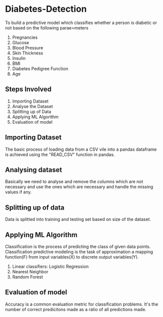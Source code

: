 # Diabetes-Detection
To build a predictive model which classifies whether a person is diabetic or not based on the following parae=meters
1) Pregnancies
2) Glucose
3) Blood Pressure
4) Skin Thickness
5) Insulin
6) BMI
7) Diabetes Pedigree Function
8) Age
## Steps Involved
1) Importing Dataset
2) Analyse the Dataset
3) Splitting up of Data
4) Applying ML Algorithm
5) Evaluation of model
## Importing Dataset
The basic process of loading data from a CSV vile into a pandas dataframe is achieved using the "READ_CSV" function in pandas.
## Analysing dataset
Basically we need to analyse and remove the columns which are not necessary and use the ones which are necessary and handle the missing values if any.
## Splitting up of data
Data is splitted into training and testing set based on size of the dataset.
## Applying ML Algorithm
Classification is the process of predicting the class of given data points. Classification predictive modeling is the task of approximation a mapping function(F) from input variables(X) to discrete output variables(Y).
1) Linear classifiers: Logistic Regression
2) Nearest Neighbor
3) Random Forest
## Evaluation of model
Accuracy is a common evaluation metric for classification problems. It's the number of correct predicitons made as a ratio of all predictions made.
